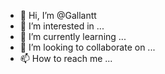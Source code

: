 - 👋 Hi, I’m @Gallantt
- 👀 I’m interested in ...
- 🌱 I’m currently learning ...
- 💞️ I’m looking to collaborate on ...
- 📫 How to reach me ...

<!---
Gallantt/Gallantt is a ✨ special ✨ repository because its `README.md` (this file) appears on your GitHub profile.
You can click the Preview link to take a look at your changes.
--->

